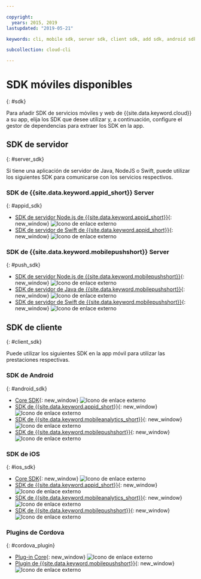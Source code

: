 ```yaml
---

copyright:
  years: 2015, 2019
lastupdated: "2019-05-21"

keywords: cli, mobile sdk, server sdk, client sdk, add sdk, android sdk, cordova

subcollection: cloud-cli

---
```


# SDK móviles disponibles
{: #sdk}

Para añadir SDK de servicios móviles y web de {{site.data.keyword.cloud}} a su app, elija los SDK que desee utilizar y, a continuación, configure el gestor de dependencias para extraer los SDK en la app.

## SDK de servidor
{: #server_sdk}

Si tiene una aplicación de servidor de Java, NodeJS o Swift, puede utilizar los siguientes SDK para comunicarse con los servicios respectivos.

### SDK de {{site.data.keyword.appid_short}} Server
{: #appid_sdk}

- [SDK de servidor Node.js de {{site.data.keyword.appid_short}}](https://github.com/ibm-cloud-security/appid-serversdk-nodejs){: new_window} ![Icono de enlace externo](../../icons/launch-glyph.svg "Icono de enlace externo")
- [SDK de servidor de Swift de {{site.data.keyword.appid_short}}](https://github.com/ibm-cloud-security/appid-serversdk-swift){: new_window} ![Icono de enlace externo](../icons/launch-glyph.svg "Icono de enlace externo")

### SDK de {{site.data.keyword.mobilepushshort}} Server
{: #push_sdk}

- [SDK de servidor Node.js de {{site.data.keyword.mobilepushshort}}](https://github.com/ibm-bluemix-mobile-services/bms-pushnotifications-serversdk-nodejs){: new_window} ![Icono de enlace externo](../../icons/launch-glyph.svg "Icono de enlace externo")
- [SDK de servidor de Java de {{site.data.keyword.mobilepushshort}}](https://github.com/ibm-bluemix-mobile-services/bms-pushnotifications-serversdk-java){: new_window} ![Icono de enlace externo](../../icons/launch-glyph.svg "Icono de enlace externo")
- [SDK de servidor de Swift de {{site.data.keyword.mobilepushshort}}](https://github.com/ibm-bluemix-mobile-services/bms-pushnotifications-serversdk-swift){: new_window} ![Icono de enlace externo](../../icons/launch-glyph.svg "Icono de enlace externo")

## SDK de cliente
{: #client_sdk}

Puede utilizar los siguientes SDK en la app móvil para utilizar las prestaciones respectivas.

### SDK de Android
{: #android_sdk}

- [Core SDK](https://github.com/ibm-bluemix-mobile-services/bms-clientsdk-android-core){: new_window} ![Icono de enlace externo](../../icons/launch-glyph.svg "Icono de enlace externo")
- [SDK de {{site.data.keyword.appid_short}}](https://github.com/ibm-cloud-security/appid-clientsdk-android){: new_window} ![Icono de enlace externo](../../icons/launch-glyph.svg "Icono de enlace externo")
- [SDK de {{site.data.keyword.mobileanalytics_short}}](https://github.com/ibm-bluemix-mobile-services/bms-clientsdk-android-analytics){: new_window} ![Icono de enlace externo](../../icons/launch-glyph.svg "Icono de enlace externo")
- [SDK de {{site.data.keyword.mobilepushshort}}](https://github.com/ibm-bluemix-mobile-services/bms-clientsdk-android-push){: new_window} ![Icono de enlace externo](../../icons/launch-glyph.svg "Icono de enlace externo")

### SDK de iOS
{: #ios_sdk}

- [Core SDK](https://github.com/ibm-bluemix-mobile-services/bms-clientsdk-swift-core){: new_window} ![Icono de enlace externo](../../icons/launch-glyph.svg "Icono de enlace externo")
- [SDK de {{site.data.keyword.appid_short}}](https://github.com/ibm-cloud-security/appid-clientsdk-swift){: new_window} ![Icono de enlace externo](../../icons/launch-glyph.svg "Icono de enlace externo")
- [SDK de {{site.data.keyword.mobileanalytics_short}}](https://github.com/ibm-bluemix-mobile-services/bms-clientsdk-swift-analytics){: new_window} ![Icono de enlace externo](../../icons/launch-glyph.svg "Icono de enlace externo")
- [SDK de {{site.data.keyword.mobilepushshort}}](https://github.com/ibm-bluemix-mobile-services/bms-clientsdk-swift-push){: new_window} ![Icono de enlace externo](../../icons/launch-glyph.svg "Icono de enlace externo")

### Plugins de Cordova
{: #cordova_plugin}

- [Plug-in Core](https://github.com/ibm-bluemix-mobile-services/bms-clientsdk-cordova-plugin-core){: new_window} ![Icono de enlace externo](../../icons/launch-glyph.svg "Icono de enlace externo")
- [Plugin de {{site.data.keyword.mobilepushshort}}](https://github.com/ibm-bluemix-mobile-services/bms-clientsdk-cordova-plugin-push){: new_window} ![Icono de enlace externo](../../icons/launch-glyph.svg "Icono de enlace externo")
